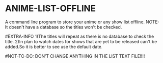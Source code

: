 # ANIME-LIST-OFFLINE
A command line program to store your anime  or any show list offline. 
NOTE: It doesn't have a database so the titles won't be checked. 

#EXTRA-INFO
1)The titles will repeat as there is no database to check the title.
2)In plan to watch dates for shows that are yet to be released can't be added.So it is better to see use the default date.

#NOT-TO-DO:
DON'T CHANGE ANYTHING IN THE LIST TEXT FILE!!!!
